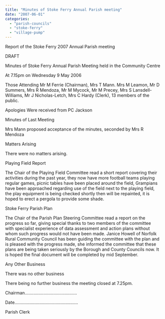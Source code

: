 ```yaml
---
title: "Minutes of Stoke Ferry Annual Parish meeting"
date: "2007-06-01"
categories: 
  - "parish-councils"
  - "stoke-ferry"
  - "village-pump"
---
```


Report of the Stoke Ferry 2007 Annual Parish meeting

DRAFT

Minutes of Stoke Ferry Annual Parish Meeting held in the Community Centre

At 7.15pm on Wednesday 9 May 2006

Those Attending Mr M Ferrie (Chairman), Mrs T Mann. Mrs M Leamon, Mr D Summers, Mrs R Mendoza, Mr M Mycock, Mr M Precey, Mrs S Lansdell-Williams, Mr J Nicholas-Letch, Mrs C Hardy (Clerk), 13 members of the public.

Apologies Were received from PC Jackson

Minutes of Last Meeting

Mrs Mann proposed acceptance of the minutes, seconded by Mrs R Mendoza

Matters Arising

There were no matters arising.

Playing Field Report

The Chair of the Playing Field Committee read a short report covering their activities during the past year, they now have more football teams playing regular games, picnic tables have been placed around the field, Grampians have been approached regarding use of the field next to the playing field, the play equipment is being checked shortly then will be repainted, it is hoped to erect a pergola to provide some shade.

Stoke Ferry Parish Plan

The Chair of the Parish Plan Steering Committee read a report on the progress so far, giving special thanks to two members of the committee with specialist experience of data assessment and action plans without whom such progress would not have been made. Janice Howell of Norfolk Rural Community Council has been guiding the committee with the plan and is pleased with the progress made, she informed the committee that these plans are being taken seriously by the Borough and County Councils now. It is hoped the final document will be completed by mid September.

Any Other Business

There was no other business

There being no further business the meeting closed at 7.25pm.

Chairman..........................................

Date...................................................

Parish Clerk
